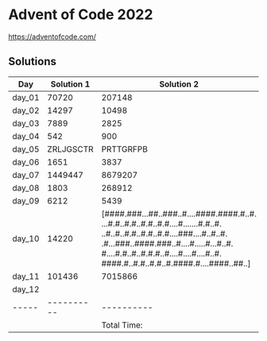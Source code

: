 # Advent of Code 2022

<https://adventofcode.com/>

## Solutions

|  Day  | Solution 1 | Solution 2 | Duration |
| ----- | ---------- | ---------- | -------- |
| day_01 | 70720 | 207148 |  1.99678ms |
| day_02 | 14297 | 10498 |  638.375µs |
| day_03 | 7889 | 2825 |  989.173µs |
| day_04 | 542 | 900 |  829.055µs |
| day_05 | ZRLJGSCTR | PRTTGRFPB |  5.463779ms |
| day_06 | 1651 | 3837 |  1.429889ms |
| day_07 | 1449447 | 8679207 |  5.700088ms |
| day_08 | 1803 | 268912 |  4.160242ms |
| day_09 | 6212 | 5439 |  9.023137ms |
| day_10 | 14220 | [####.###...##..###..#....####.####.#..#. ...#.#..#.#..#.#..#.#....#.......#.#..#. ..#..#..#.#..#.#..#.#....###....#..#..#. .#...###..####.###..#....#.....#...#..#. #....#.#..#..#.#.#..#....#....#....#..#. ####.#..#.#..#.#..#.####.#....####..##..] |  607.462µs |
| day_11 | 101436 | 7015866 |  22.531986ms |
| day_12 | <no value> | <no value> |  85ns |
| ----- | ---------- | ---------- | -------- |
|       |            |Total Time: | 53.370051ms |
